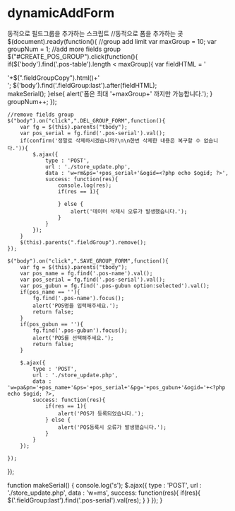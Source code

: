 # dynamicAddForm
동적으로 필드그룹을 추가하는 스크립트
//동적으로 폼을 추가하는 곳
$(document).ready(function(){
    //group add limit
    var maxGroup = 10;
    var groupNum = 1;
    //add more fields group
    $("#CREATE_POS_GROUP").click(function(){		
        if($('body').find('.pos-table').length < maxGroup){
            var fieldHTML = '<div class="fieldGroup" id="fg_'+groupNum+'">'+$(".fieldGroupCopy").html()+'</div>';
            $('body').find('.fieldGroup:last').after(fieldHTML);			
			makeSerial();
        }else{
            alert('폼은 최대 '+maxGroup+' 까지만 가능합니다.');
        }
		groupNum++;
    });
    
    //remove fields group
    $("body").on("click",".DEL_GROUP_FORM",function(){
		var fg = $(this).parents("tbody"); 
		var pos_serial = fg.find('.pos-serial').val(); 
		if(confirm('정말로 삭제하시겠습니까?\n\n한번 삭제한 내용은 복구할 수 없습니다.')){
			$.ajax({
				type : 'POST',
				url : './store_update.php',
				data : 'w=rm&ps='+pos_serial+'&ogid=<?php echo $ogid; ?>',
				success: function(res){
					console.log(res);
					if(res == 1){
						
					} else {
						alert('데이터 삭제시 오류가 발생했습니다.');
					}
				}
			});
		}
        $(this).parents(".fieldGroup").remove();
    });
	
	$("body").on("click",".SAVE_GROUP_FORM",function(){ 
		var fg = $(this).parents("tbody");
		var pos_name = fg.find('.pos-name').val();		
		var pos_serial = fg.find('.pos-serial').val(); 
		var pos_gubun = fg.find('.pos-gubun option:selected').val();
		if(pos_name == ''){
			fg.find('.pos-name').focus();
			alert('POS명을 입력해주세요.');
			return false;
		}
		if(pos_gubun == ''){
			fg.find('.pos-gubun').focus();
			alert('POS를 선택해주세요.');	
			return false;				
		}
		
		$.ajax({
			type : 'POST',
			url : './store_update.php',
			data : 'w=pa&pn='+pos_name+'&ps='+pos_serial+'&pg='+pos_gubun+'&ogid='+<?php echo $ogid; ?>,
			success: function(res){
				if(res == 1){
					alert('POS가 등록되었습니다.');
				} else {
					alert('POS등록시 오류가 발생했습니다.');
				}
			}
		});

    });
});

function makeSerial()
{
	console.log('s');
	$.ajax({
		type : 'POST',
		url : './store_update.php',
		data : 'w=ms',
		success: function(res){
			if(res){				
				$('.fieldGroup:last').find('.pos-serial').val(res);
			}
		}
	});
}
